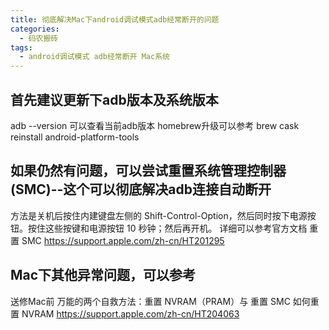 ```yaml
---
title: 彻底解决Mac下android调试模式adb经常断开的问题
categories:
  - 码农搬砖
tags:
  - android调试模式 adb经常断开 Mac系统
---
```

## 首先建议更新下adb版本及系统版本
adb --version  可以查看当前adb版本
homebrew升级可以参考
brew cask reinstall android-platform-tools

## 如果仍然有问题，可以尝试重置系统管理控制器 (SMC)--这个可以彻底解决adb连接自动断开
方法是关机后按住内建键盘左侧的 Shift-Control-Option，然后同时按下电源按钮。按住这些按键和电源按钮 10 秒钟；然后再开机。
详细可以参考官方文档
重置 SMC
https://support.apple.com/zh-cn/HT201295

## Mac下其他异常问题，可以参考
送修Mac前 万能的两个自救方法：重置 NVRAM（PRAM）与 重置 SMC
如何重置 NVRAM
https://support.apple.com/zh-cn/HT204063